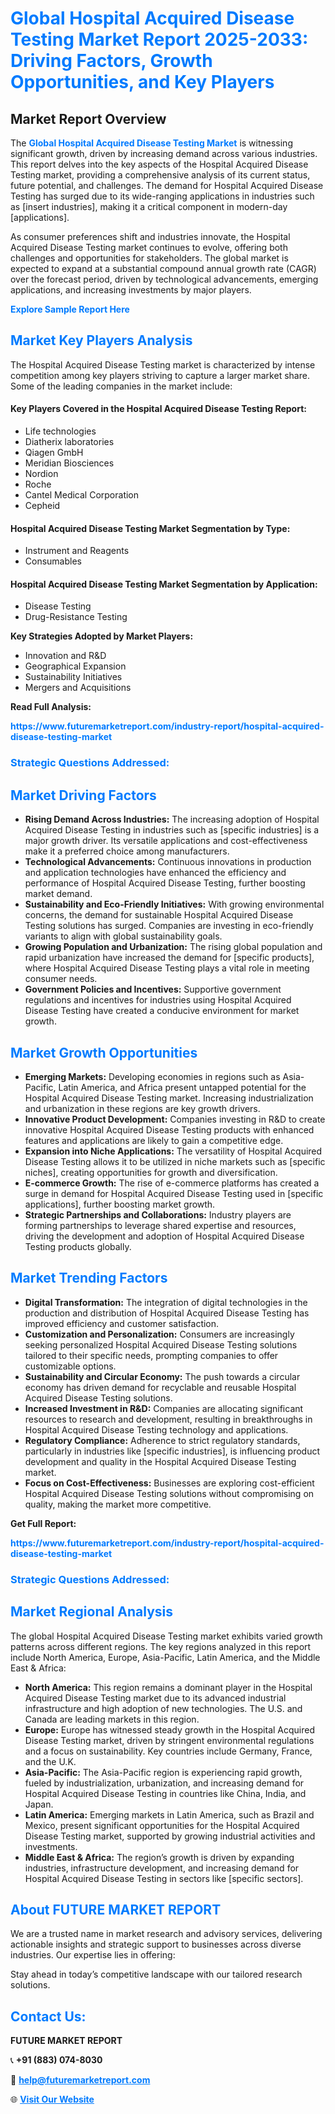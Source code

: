 <h1 style="color: #007BFF;">Global Hospital Acquired Disease Testing Market Report 2025-2033: Driving Factors, Growth Opportunities, and Key Players</h1>

<section id="overview">
<h2>Market Report Overview</h2>
<p>The <a href="https://www.futuremarketreport.com/industry-report/hospital-acquired-disease-testing-market" style="color: #007BFF; text-decoration: none;"><strong>Global Hospital Acquired Disease Testing Market</strong></a> is witnessing significant growth, driven by increasing demand across various industries. This report delves into the key aspects of the Hospital Acquired Disease Testing market, providing a comprehensive analysis of its current status, future potential, and challenges. The demand for Hospital Acquired Disease Testing has surged due to its wide-ranging applications in industries such as [insert industries], making it a critical component in modern-day [applications].</p>
<p>As consumer preferences shift and industries innovate, the Hospital Acquired Disease Testing market continues to evolve, offering both challenges and opportunities for stakeholders. The global market is expected to expand at a substantial compound annual growth rate (CAGR) over the forecast period, driven by technological advancements, emerging applications, and increasing investments by major players.</p>
</section>

<section id="overview">
<p><a href="https://www.futuremarketreport.com/request-sample/reportId=60568" style="color: #007BFF; text-decoration: none;"><strong>Explore Sample Report Here</strong></a></p>
</section>

<section id="key-players">
<h2 style="color: #007BFF;">Market Key Players Analysis</h2>
<p>The Hospital Acquired Disease Testing market is characterized by intense competition among key players striving to capture a larger market share. Some of the leading companies in the market include:</p>
<h4>Key Players Covered in the Hospital Acquired Disease Testing Report:</h4>
<ul><li>Life technologies</li><li>Diatherix laboratories</li><li>Qiagen GmbH</li><li>Meridian Biosciences</li><li>Nordion</li><li>Roche</li><li>Cantel Medical Corporation</li><li>Cepheid</li></ul>
<h4>Hospital Acquired Disease Testing Market Segmentation by Type:</h4>
<ul><li>Instrument and Reagents</li><li>Consumables</li></ul>

<h4>Hospital Acquired Disease Testing Market Segmentation by Application:</h4>
<ul><li>Disease Testing</li><li>Drug-Resistance Testing</li></ul>
<p><strong>Key Strategies Adopted by Market Players:</strong></p>
<ul>
<li>Innovation and R&D</li>
<li>Geographical Expansion</li>
<li>Sustainability Initiatives</li>
<li>Mergers and Acquisitions</li>
</ul>
</section>

<section>
<p><strong>Read Full Analysis: </strong></p><a href="https://www.futuremarketreport.com/industry-report/hospital-acquired-disease-testing-market" style="color: #007BFF; text-decoration: none;"><strong>https://www.futuremarketreport.com/industry-report/hospital-acquired-disease-testing-market</strong></a>
<h3 style="color: #007BFF;">Strategic Questions Addressed:</h3>
</section>

<section id="driving-factors">
<h2 style="color: #007BFF;">Market Driving Factors</h2>
<ul>
<li><strong>Rising Demand Across Industries:</strong> The increasing adoption of Hospital Acquired Disease Testing in industries such as [specific industries] is a major growth driver. Its versatile applications and cost-effectiveness make it a preferred choice among manufacturers.</li>
<li><strong>Technological Advancements:</strong> Continuous innovations in production and application technologies have enhanced the efficiency and performance of Hospital Acquired Disease Testing, further boosting market demand.</li>
<li><strong>Sustainability and Eco-Friendly Initiatives:</strong> With growing environmental concerns, the demand for sustainable Hospital Acquired Disease Testing solutions has surged. Companies are investing in eco-friendly variants to align with global sustainability goals.</li>
<li><strong>Growing Population and Urbanization:</strong> The rising global population and rapid urbanization have increased the demand for [specific products], where Hospital Acquired Disease Testing plays a vital role in meeting consumer needs.</li>
<li><strong>Government Policies and Incentives:</strong> Supportive government regulations and incentives for industries using Hospital Acquired Disease Testing have created a conducive environment for market growth.</li>
</ul>
</section>

<section id="growth-opportunities">
<h2 style="color: #007BFF;">Market Growth Opportunities</h2>
<ul>
<li><strong>Emerging Markets:</strong> Developing economies in regions such as Asia-Pacific, Latin America, and Africa present untapped potential for the Hospital Acquired Disease Testing market. Increasing industrialization and urbanization in these regions are key growth drivers.</li>
<li><strong>Innovative Product Development:</strong> Companies investing in R&D to create innovative Hospital Acquired Disease Testing products with enhanced features and applications are likely to gain a competitive edge.</li>
<li><strong>Expansion into Niche Applications:</strong> The versatility of Hospital Acquired Disease Testing allows it to be utilized in niche markets such as [specific niches], creating opportunities for growth and diversification.</li>
<li><strong>E-commerce Growth:</strong> The rise of e-commerce platforms has created a surge in demand for Hospital Acquired Disease Testing used in [specific applications], further boosting market growth.</li>
<li><strong>Strategic Partnerships and Collaborations:</strong> Industry players are forming partnerships to leverage shared expertise and resources, driving the development and adoption of Hospital Acquired Disease Testing products globally.</li>
</ul>
</section>

<section id="trending-factors">
<h2 style="color: #007BFF;">Market Trending Factors</h2>
<ul>
<li><strong>Digital Transformation:</strong> The integration of digital technologies in the production and distribution of Hospital Acquired Disease Testing has improved efficiency and customer satisfaction.</li>
<li><strong>Customization and Personalization:</strong> Consumers are increasingly seeking personalized Hospital Acquired Disease Testing solutions tailored to their specific needs, prompting companies to offer customizable options.</li>
<li><strong>Sustainability and Circular Economy:</strong> The push towards a circular economy has driven demand for recyclable and reusable Hospital Acquired Disease Testing solutions.</li>
<li><strong>Increased Investment in R&D:</strong> Companies are allocating significant resources to research and development, resulting in breakthroughs in Hospital Acquired Disease Testing technology and applications.</li>
<li><strong>Regulatory Compliance:</strong> Adherence to strict regulatory standards, particularly in industries like [specific industries], is influencing product development and quality in the Hospital Acquired Disease Testing market.</li>
<li><strong>Focus on Cost-Effectiveness:</strong> Businesses are exploring cost-efficient Hospital Acquired Disease Testing solutions without compromising on quality, making the market more competitive.</li>
</ul>
</section>

<section>
<p><strong>Get Full Report: </strong></p><a href="https://www.futuremarketreport.com/industry-report/hospital-acquired-disease-testing-market" style="color: #007BFF; text-decoration: none;"><strong>https://www.futuremarketreport.com/industry-report/hospital-acquired-disease-testing-market</strong></a>
<h3 style="color: #007BFF;">Strategic Questions Addressed:</h3>
</section>


<section id="regional-analysis">
<h2 style="color: #007BFF;">Market Regional Analysis</h2>
<p>The global Hospital Acquired Disease Testing market exhibits varied growth patterns across different regions. The key regions analyzed in this report include North America, Europe, Asia-Pacific, Latin America, and the Middle East & Africa:</p>
<ul>
<li><strong>North America:</strong> This region remains a dominant player in the Hospital Acquired Disease Testing market due to its advanced industrial infrastructure and high adoption of new technologies. The U.S. and Canada are leading markets in this region.</li>
<li><strong>Europe:</strong> Europe has witnessed steady growth in the Hospital Acquired Disease Testing market, driven by stringent environmental regulations and a focus on sustainability. Key countries include Germany, France, and the U.K.</li>
<li><strong>Asia-Pacific:</strong> The Asia-Pacific region is experiencing rapid growth, fueled by industrialization, urbanization, and increasing demand for Hospital Acquired Disease Testing in countries like China, India, and Japan.</li>
<li><strong>Latin America:</strong> Emerging markets in Latin America, such as Brazil and Mexico, present significant opportunities for the Hospital Acquired Disease Testing market, supported by growing industrial activities and investments.</li>
<li><strong>Middle East & Africa:</strong> The region’s growth is driven by expanding industries, infrastructure development, and increasing demand for Hospital Acquired Disease Testing in sectors like [specific sectors].</li>
</ul>
</section>

<footer>
<h2 style="color: #007BFF;">About FUTURE MARKET REPORT</h2>
<p>We are a trusted name in market research and advisory services, delivering actionable insights and strategic support to businesses across diverse industries. Our expertise lies in offering:</p>

<p>Stay ahead in today’s competitive landscape with our tailored research solutions.</p>

<h2 style="color: #007BFF;">Contact Us:</h2>
<p><strong>FUTURE MARKET REPORT</strong></p>
<p>📞 <strong>+91 (883) 074-8030</strong></p>
<p>📧 <strong><a href="mailto:help@futuremarketreport.com" style="color: #007BFF;">help@futuremarketreport.com</a></strong></p>
<p>🌐 <strong><a href="https://www.futuremarketreport.com/" style="color: #007BFF;">Visit Our Website</a></strong></p>
</footer>